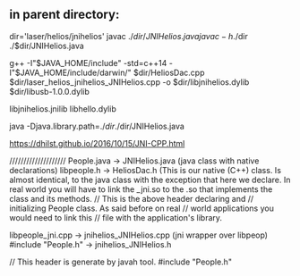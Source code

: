 

in parent directory:
----
dir='laser/helios/jnihelios'
javac ./$dir/JNIHelios.java
javac -h ./$dir ./$dir/JNIHelios.java


g++ -I"$JAVA_HOME/include" -std=c++14 -I"$JAVA_HOME/include/darwin/" $dir/HeliosDac.cpp $dir/laser_helios_jnihelios_JNIHelios.cpp -o $dir/libjnihelios.dylib $dir/libusb-1.0.0.dylib


libjnihelios.jnilib
libhello.dylib
 
java -Djava.library.path=./$dir ./$dir/JNIHelios.java

https://dhilst.github.io/2016/10/15/JNI-CPP.html

////////////////////
People.java -> JNIHelios.java (java class with native declarations)
libpeople.h -> HeliosDac.h (This is our native (C++) class. Is almost identical, 
    to the java class with the exception that here we declare. In real
    world you will have to link the _jni.so to the
    .so that implements the class and its methods.
    // This is the above header declaring and
    // initializing People class. As said before on real
    // world applications you would need to link this
    // file with the application's library.

libpeople_jni.cpp -> jnihelios_JNIHelios.cpp (jni wrapper over libpeop)
    #include "People.h" -> jnihelios_JNIHelios.h
 


// This header is generate by javah tool.
#include "People.h"
